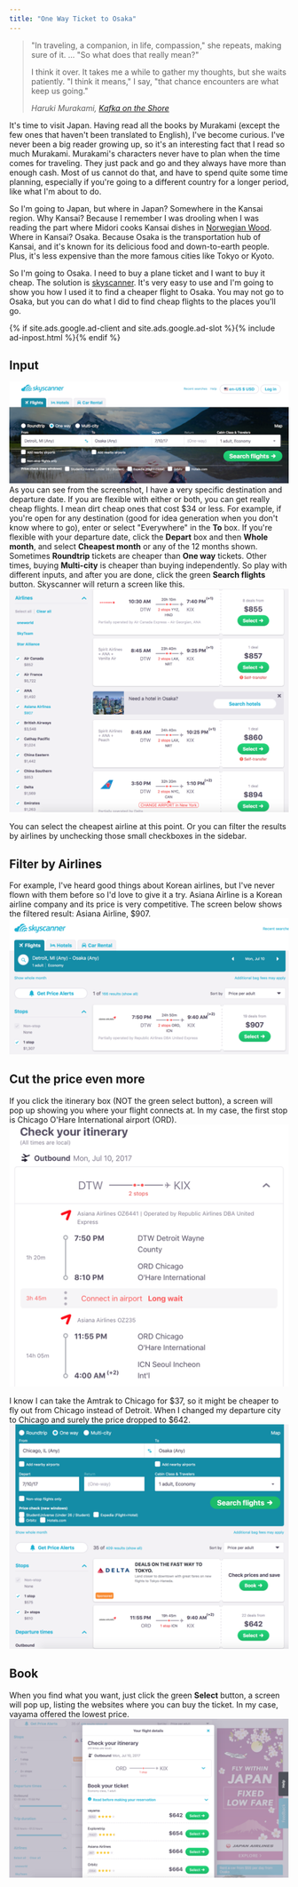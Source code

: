 ```yaml
---
title: "One Way Ticket to Osaka"
---
```


> "In traveling, a companion, in life, compassion," she repeats, making sure of it. ... "So what does that really mean?" 
> 
>I think it over. It takes me a while to gather my thoughts, but she waits patiently. 
"I think it means," I say, "that chance encounters are what keep us going." 
>
> <cite>Haruki Murakami, [Kafka on the Shore](http://amzn.to/2nsus9A)</cite>

It's time to visit Japan. Having read all the books by Murakami (except the few ones that haven't been translated to English), I've become curious. I've never been a big reader growing up, so it's an interesting fact that I read so much Murakami. Murakami's characters never have to plan when the time comes for traveling. They just pack and go and they always have more than enough cash. Most of us cannot do that, and have to spend quite some time planning, especially if you're going to a different country for a longer period, like what I'm about to do.  

So I'm going to Japan, but where in Japan? Somewhere in the Kansai region. Why Kansai? Because I remember I was drooling when I was reading the part where Midori cooks Kansai dishes in [Norwegian Wood](http://amzn.to/2nJmTMh). Where in Kansai? Osaka. Because Osaka is the transportation hub of Kansai, and it's known for its delicious food and down-to-earth people. Plus, it's less expensive than the more famous cities like Tokyo or Kyoto. 

So I'm going to Osaka. I need to buy a plane ticket and I want to buy it cheap. The solution is [skyscanner](https://www.skyscanner.com). It's very easy to use and I'm going to show you how I used it to find a cheaper flight to Osaka. You may not go to Osaka, but you can do what I did to find cheap flights to the places you'll go.

{% if site.ads.google.ad-client and site.ads.google.ad-slot %}{% include ad-inpost.html %}{% endif %}

## Input 

![center](/assets/images/one-way-ticket-to-osaka/1.png)
As you can see from the screenshot, I have a very specific destination and departure date. If you are flexible with either or both, you can get really cheap flights. I mean dirt cheap ones that cost $34 or less. For example, if you're open for any destination (good for idea generation when you don't know where to go), enter or select "Everywhere" in the **To** box. If you're flexible with your departure date, click the **Depart** box and then **Whole month**, and select **Cheapest month** or any of the 12 months shown. Sometimes **Roundtrip** tickets are cheaper than **One way** tickets. Other times, buying **Multi-city** is cheaper than buying independently. So play with different inputs, and after you are done, click the green **Search flights** button. Skyscanner will return a screen like this.
![center](/assets/images/one-way-ticket-to-osaka/2.png)

You can select the cheapest airline at this point. Or you can filter the results by airlines by unchecking those small checkboxes in the sidebar. 

## Filter by Airlines
For example, I've heard good things about Korean airlines, but I've never flown with them before so I'd love to give it a try. Asiana Airline is a Korean airline company and its price is very competitive. The screen below shows the filtered result: Asiana Airline, $907.
![center](/assets/images/one-way-ticket-to-osaka/3.png)

## Cut the price even more
If you click the itinerary box (NOT the green select button), a screen will pop up showing you where your flight connects at. In my case, the first stop is Chicago O'Hare International airport (ORD). 
![center](/assets/images/one-way-ticket-to-osaka/4.png)

I know I can take the Amtrak to Chicago for $37, so it might be cheaper to fly out from Chicago instead of Detroit. When I changed my departure city to Chicago and surely the price dropped to $642.
![center](/assets/images/one-way-ticket-to-osaka/5.png)

## Book
When you find what you want, just click the green **Select** button, a screen will pop up, listing the websites where you can buy the ticket. In my case, vayama offered the lowest price.
![center](/assets/images/one-way-ticket-to-osaka/6.png)




